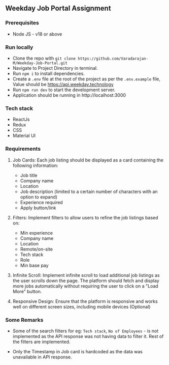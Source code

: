 ## Weekday Job Portal Assignment

### Prerequisites

- Node JS - v18 or above

### Run locally

- Clone the repo with `git clone https://github.com/Varadarajan-M/Weekday-Job-Portal.git`
- Navigate to Project Directory in terminal.
- Run `npm i` to install dependencies.
- Create a `.env` file at the root of the project as per the `.env.example` file, Value should be https://api.weekday.technology
- Run `npm run dev` to start the development server.
- Application should be running in http://localhost:3000

### Tech stack

- ReactJs
- Redux
- CSS
- Material UI

### Requirements

1. Job Cards: Each job listing should be displayed as a card containing the following information:

   - Job title
   - Company name
   - Location
   - Job description (limited to a certain number of characters with an option to expand)
   - Experience required
   - Apply button/link

2. Filters: Implement filters to allow users to refine the job listings based on:

   - Min experience
   - Company name
   - Location
   - Remote/on-site
   - Tech stack
   - Role
   - Min base pay

3. Infinite Scroll: Implement infinite scroll to load additional job listings as the user scrolls down the page. The platform should fetch and display more jobs automatically without requiring the user to click on a "Load More" button.

4. Responsive Design: Ensure that the platform is responsive and works well on different screen sizes, including mobile devices (Optional)

### Some Remarks

- Some of the search filters for eg: `Tech stack`, `No of Employees` - is not implemented as the API response was not having data to filter it. Rest of the filters are implemented.

- Only the Timestamp in Job card is hardcoded as the data was unavailable in API response.